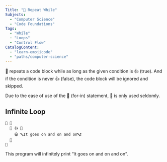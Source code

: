 ```yaml
---
Title: "🔁 Repeat While"
Subjects:
  - "Computer Science"
  - "Code Foundations"
Tags:
  - "While"
  - "Loops"
  - "Control Flow"
CatalogContent:
  - "learn-emojicode"
  - "paths/computer-science"
---
```


🔁 repeats a code block while as long as the given condition is 👍 (true). And if the condition is never 👍 (false), the code block will be ignored and skipped.

Due to the ease of use of the 🔂 (for-in) statement, 🔁 is only used seldomly.

## Infinite Loop

```emojic
🏁 🍇
  🔁 👍 🍇
    😀 🔤It goes on and on and on🔤❗️
  🍉
🍉
```

This program will infinitely print “It goes on and on and on”.

